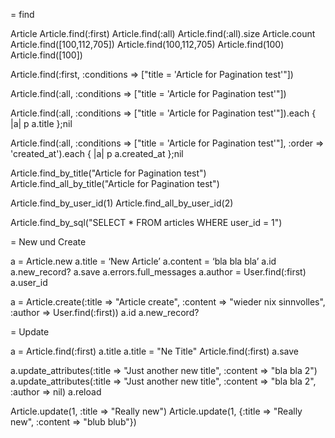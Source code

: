 = find

Article
Article.find(:first)
Article.find(:all)
Article.find(:all).size
Article.count
Article.find([100,112,705])
Article.find(100,112,705)
Article.find(100)
Article.find([100])

Article.find(:first, :conditions => ["title = 'Article for Pagination test'"])

Article.find(:all, :conditions => ["title = 'Article for Pagination test'"])

Article.find(:all, :conditions => ["title = 'Article for Pagination test'"]).each { |a| p a.title };nil

Article.find(:all, :conditions => ["title = 'Article for Pagination test'"], :order => 'created_at').each { |a| p a.created_at };nil

<!-- Article.find(:first, :include => :author).author -->
<!-- Article.find(:first).author -->

Article.find_by_title("Article for Pagination test")
Article.find_all_by_title("Article for Pagination test")

Article.find_by_user_id(1)
Article.find_all_by_user_id(2)

Article.find_by_sql("SELECT * FROM articles WHERE user_id = 1")


= New und Create

a = Article.new
a.title = ‘New Article’
a.content = ‘bla bla bla’
a.id
a.new_record?
a.save
a.errors.full_messages
a.author = User.find(:first)
a.user_id

a = Article.create(:title => "Article create", :content => "wieder nix sinnvolles", :author => User.find(:first))
a.id
a.new_record?


= Update

a = Article.find(:first)
a.title
a.title = "Ne Title"
Article.find(:first)
a.save

a.update_attributes(:title => "Just another new title", :content => "bla bla 2")
a.update_attributes(:title => "Just another new title", :content => "bla bla 2", :author => nil)
a.reload

Article.update(1, :title => "Really new")
Article.update(1, {:title => "Really new", :content => "blub blub"})